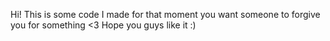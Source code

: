 Hi!
This is some code I made for that moment you want someone to forgive you for something <3
Hope you guys like it :)
